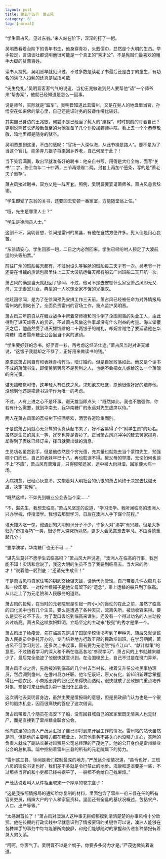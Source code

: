 ```yaml
---
layout: post
title: 第五十五节　萧占风
category: 6
tag: [normal]
---
```


“学生萧占风，见过东翁。”来人站在阶下，深深的打了一躬。

吴明晋看着台阶下的青年书生，他身穿青衫，头戴儒巾，显然是个大明的生员。举手投足，言语谈吐都说明他很可能是一个真正的“秀才公”，不是髡贼们最喜欢的粗手大脚的贫苦百姓。

读书人投髡，吴明晋早就见识过，不过多数是读老了书最后还是白丁的童生，有功名的读书人投髡的还真是屈指可数

“先生免礼。”吴明晋客客气气的说道，当初王兆敏说到髡人要帮他“请”一个师爷来“帮办案”，他就已经知道是怎么一回事。

说是师爷，实际就是“监军”。吴明晋知道此去雷州，又是在髡人的地盘里当官，孙悟空在如来佛的掌心里，自己还是识时务的装聋作哑比较好。

其实自己身边的王兆敏，何尝不是已经当了髡人的“座探”，时时刻刻的盯着自己？更别说熊首长还殷勤备至的为他准备了几个仆役加镖师护院。看上去一个个恭恭敬敬，暗地里都是随身的狱卒。

吴明晋想到这里，不由的感叹：“官场一入深似海，从此节操是路人”。要不是为了当这个官儿，能多弄几银子将来回乡养老，自己何至于此？！

当下笑容满面，取出早就准备好的聘书：他亲自书写，用得是大红全帖，面写“关书”二字，修金每年二十四两，三节再馈赠二两。封套上再加个签条，写的是“萧老夫子惠存”。

萧占风接过聘书，双方又是一阵客套。照例，吴明晋要宴请萧师爷。萧占风恳言辞谢。

“学生即受了东翁的关书，还要回去安顿一番家室，方能随堂翁上任。”

“哦，先生是哪里人士？”

“学生是徐闻县人士。”

这倒不坏。吴明晋想，徐闻是雷州的属县，有他在自然方便许多。髡人倒是用心良苦。

“东翁请安心，学生回家一趟，二日之内必然回来。学生已经吩咐人预定了大波航运的头等船票。”

前往广州的班船每天都有，不过附设头等客舱的班船每三天才有一次。吴老爷一行还要在博铺的旅馆包房里住上二天大波航运每天都有船去广州班船二天开航一次。

萧占风的确是当天就赶回了徐闻。不过，他可不是去安顿什么家室萧占风即无父母，又无妻室儿女，典型的一人吃饱全家不饿的光棍汉。

他赶回徐闻，是为了在徐闻预先安排工作三天前。萧占风已经被任命为对外情报局雷州站的副站长了。全面负责雷州的官场工作，重点监护吴明晋。

萧占风三年前自从在糖业战争中帮着常师德和同斗倒了企图闹事的失业工人，由此得到了谌天雄等人的赏识，不过萧占风做这件事却没有什么利益的考量。海义堂覆灭之后，他虽然受了谌天雄馈赠的二十两银子的谢礼，却婉言谢绝了要延请他在华南糖厂或者雷州糖业公会里当个案的邀请。

“学生要好好的念书，好歹青一衫。再考虑这经济仕途。”萧占风当时对谌天雄说，“这银子我就却之不恭了，正好用来做读书的钱。”

原来这萧占风自有和表妹青梅竹马，暗订婚约。但是自家败落如此。他又是个读书不成的落魄书生，即使舅舅舅母不是势利之人，也绝不会把女儿嫁给这么一个落魄的穷光蛋。

谌天雄暗觉可惜，这年轻人有任侠之风。求知欲又旺盛，原他很像好好的培养他。没想到他还是把读书进学作为唯一的考虑。

不过，人有上进之心不是坏事。谌天雄当即点头：“既然如此，我也不勉强你，你若有什么需要，就到华南去，我华南糖厂的永远对先生虚席以待。”

两人在萧占风家的荔枝树下把酒尽欢，酒罢各道珍重而别。

于是这萧占风就心无旁骛的认真读起书来了，好不容易得了个“附学生员”的功名。虽然是生员的最末一等，好歹也算是青衫了。正当萧占风兴冲冲的赶去舅家报喜，却得到了表妹已经订亲，择日就要出嫁的消息。

生员功名虽然到手，但是他依然是个穷光蛋，充其量也就能去当个蒙馆先生，勉强糊个口而已，自己的表妹年已十八，再也耽误不得。舅父母的举措，无论如何也谈不上“不应”，萧占风有苦难言，只得郁郁还家，途中被大雨淋湿，回家便大病一场。

大病初愈，已经心灰意冷，又抱着对大明社会的仇恨的萧占风终于决定去找谌天雄，决定“投髡”。

“既然这样，不如先到糖业公会去当个案……”

“不，谌先生，我想去临高。”萧占风坚定的说道，“学习澳学。我听闻临高的澳洲人兴办学校，传授澳学。我想去那里学习，日后在澳洲人手下谋个前程。”

谌天雄大吃一惊，他遇到的大明知识分子不少，许多人对“澳学”有兴趣，但是大多归为“奇技淫巧”一类，很少有人深究所以然，更少人会愿意想去学习。不由得慎重起几分：

“要学澳学，华南糖厂也无不可……”

“谌先生莫非不愿学生去临高吗？”萧占风大声说道，“澳洲人在临高的行事，我岂能不知！实话和您说了，我这大明的生员不当了我要到临高去，当大宋的秀才！”说着他一躬到底：“还请先生成全！”

于是萧占风将自家住宅的钥匙交给谌天雄，请他代为管理。自己带着几件衣服几书和一枚印章、一对绞丝银镯子是他父母留下的“遗念”，乘上运糖的船只到了临高。从此走上了为元老院和人民服务的道路。

萧占风的投髡，在当时的元老院里是引起一阵小小的轰动的在此之前，虽然了临高的归化民中也有几个生员，要么是遭遇了各种天灾，流离失所，被动收容来得。要么是实在过不下去，为了混口饭吃到临高来谋生。还没有一个得过功名的人主动投奔过临高。萧占风这样旗帜鲜明，立场坚定的主动来“投髡”的秀才是第一个。

萧占风出了检疫营，先在临高先是进了国民学校读书考到了甲种凭，随后又就读民政人民委员会委托开办的，专门培养地方行政干部的民政培训班。在学习期间，萧占风不但学习刻苦，还多次上书议事，颇有要为元老院“指点江山”、“献计献策”的意思。不过随着学习的深入和不断在临高各地“参观学习”，萧占风的上书就越来越少了，最后完全绝迹了他很快就意识到，在治国理民上，自己不过是在班门弄斧。

萧占风毕业之后，先后被派到临高的几个村去当村长，接着又升任公社民事协理员，然后调到儋州，在儋州县办任职。他年纪既轻，原又有化，新知识新理念掌握得比一般农民、小商贩出身的归化民来得快而透彻，很快就成了民政部门重点培养对象，预备将来让他成为第一批归化民县长。

这次调他去吴明晋身边，虽然主要是情报局的意思，但是民政部门认为也是一个很好的锻炼机会，因而很痛快的答应了这次借调。

萧占风带着几个随员在海安下了船，没有回县城自己的家家里既无情亲人也无财产，而是直接到了雷州糖业联合公会。

他向这里的负责人严茂达汇报了自己即将到来开展工作的情况。雷州站的站长虽然是同，但是他的主要精力都在糖业上，对其他事务不甚关心也没精力关心，实际的负责人就成了副站长兼对越贸易公司总经理的严茂达了。他的公开身份是雷州糖业公会的总执事。暗中控制着雷州三县的所有的元老院属下的势力。

“雷州这三县，徐闻是我们控制最深的地方，”严茂达介绍情况道，“县令也好，三班六房的衙役书吏也好，我们差不多就是令行禁止的地步。海康和遂溪要差一些，不过那些当官的和小吏都已经被摆平了，一般都不会给自己找麻烦。”

严茂达说着叫人从件柜里取来一个厚厚的卷宗盒子：

“这是我按照情报局的通知给你复制的材料，里面包含了雷州一府三县在任的所有官员吏员，缙绅大户的个人和家庭资料。里面还有全县的基状况概述，包括农户、人口、出产等等。”

“太感谢首长了！”萧占风对澳洲人这种事无巨细都摸到清清楚楚的办事风格十分欣赏。他在长期的行政实践中早就意识到了情报资讯的关键性可以说，澳洲人能够在各种棘手的事务中每每能够所向披靡，和他们能够随时的掌握和传递各种情报有着莫大的关系。

“呵呵，你客气了。吴明晋不过是个幌子，你要多多努力才是。”严茂达微笑着说道。
